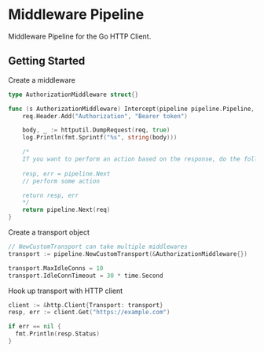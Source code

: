# Middleware Pipeline

Middleware Pipeline for the Go HTTP Client.

## Getting Started

Create a middleware

```go
type AuthorizationMiddleware struct{}

func (s AuthorizationMiddleware) Intercept(pipeline pipeline.Pipeline, req *http.Request) (*http.Response, error) {
	req.Header.Add("Authorization", "Bearer token")

	body, _ := httputil.DumpRequest(req, true)
	log.Println(fmt.Sprintf("%s", string(body)))

	/*
	If you want to perform an action based on the response, do the following
	
	resp, err = pipeline.Next
	// perform some action

	return resp, err
	*/
	return pipeline.Next(req)
}
```

Create a transport object

```go
// NewCustomTransport can take multiple middlewares
transport := pipeline.NewCustomTransport(&AuthorizationMiddleware{})

transport.MaxIdleConns = 10
transport.IdleConnTimeout = 30 * time.Second
```

Hook up transport with HTTP client

```go
client := &http.Client{Transport: transport}
resp, err := client.Get("https://example.com")

if err == nil {
  fmt.Println(resp.Status)
}
```
